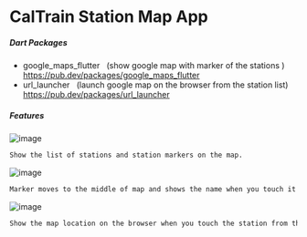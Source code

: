 # CalTrain Station Map App

##### Dart Packages
- google_maps_flutter &nbsp;&nbsp;(show google map with  marker of the stations )
    https://pub.dev/packages/google_maps_flutter
- url_launcher &nbsp;&nbsp;(launch google map on the browser from the station list)
    https://pub.dev/packages/url_launcher


##### Features
![image](https://drive.google.com/uc?id=1S51NvkIpLRoVzxQ7k-XkLrJILYwquy9-)
```sh
Show the list of stations and station markers on the map.
```
![image](https://drive.google.com/uc?id=1DuSQFPxbf5f1gvze6edesSG8zF8qPpD-)
```sh
Marker moves to the middle of map and shows the name when you touch it on the map.
```
![image](https://drive.google.com/uc?id=152nbhkxC8382vGLlGdeWQlsCgUexBa94)
```sh
Show the map location on the browser when you touch the station from the list. 
```
